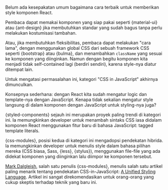 Belum ada kesepakatan umum bagaimana cara terbaik untuk memberikan style komponen React. 

Pembaca dapat memakai komponen yang siap pakai seperti {material-ui} atau {ant-design} jika membutuhkan standar yang sudah bagus tanpa perlu melakukan kostumisasi tambahan.

Atau, jika membutuhkan fleksibilitas, pembaca dapat melakukan "cara lama", dengan menggunakan global CSS dari sebuah framework CSS seperti {bootstrap} atau {bulma}, dan menambahkan `className` yang sesuai ke komponen yang diinginkan. Namun dengan begitu komponen kita menjadi tidak self-contained lagi (berdiri sendiri), karena style-nya diatur ditempat lain.

Untuk mengatasi permasalahan ini, kategori "CSS in JavaScript" akhirnya dimunculkan.

Konsepnya sederhana: dengan React kita sudah mengatur logic dan template-nya dengan JavaScript. Kenapa tidak sekalian mengatur style langsung di dalam komponen dengan JavaScript untuk styling-nya juga?

{styled-components} sejauh ini merupakan proyek paling trendi di kategori ini. Ia memungkinkan developer untuk menambah sintaks CSS iasa didalam komponen React menggunakan fitur baru di bahasa JavaScript: tagged template literals.

{css-modules}, posisi kedua di kategori ini mengadopsi pendekatan hibrida. Ia memungkinkan developer untuk menulis style dalam bahasa pilihan mereka (CSS biasa, Sass, {less}, {stylus}), menggunakan file-file yang ada didekat komponen yang diinginkan lalu diimpor ke komponen tersebut. 

[Mark Dalgleish](http://markdalgleish.com/), salah satu penulis {css-modules}, menulis salah satu artikel paling menarik tentang pendekatan CSS-in-JavaScript: [A Unified Styling Language](https://medium.com/seek-blog/a-unified-styling-language-d0c208de2660). Artikel ini sangat direkomendasikan untuk orang-orang yang cukup skeptis terhadap teknik yang baru ini.
